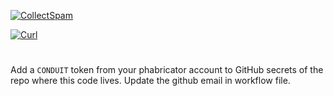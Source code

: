 [![CollectSpam](https://github.com/EitanSomething/BlenderSpam/actions/workflows/CollectSpam.yml/badge.svg)](https://github.com/EitanSomething/BlenderSpam/actions/workflows/CollectSpam.yml)

[![Curl](https://github.com/EitanSomething/BlenderSpam/actions/workflows/curl.yml/badge.svg)](https://github.com/EitanSomething/BlenderSpam/actions/workflows/curl.yml)

#
Add a `CONDUIT` token from your phabricator account to GitHub secrets of the repo where this code lives.
Update the github email in workflow file.
